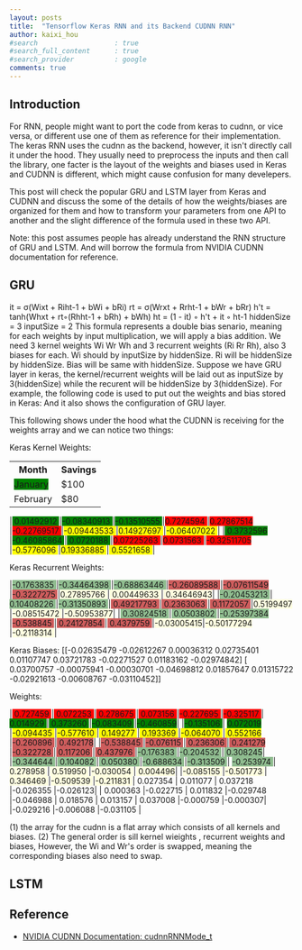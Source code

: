 ```yaml
---
layout: posts
title:  "Tensorflow Keras RNN and its Backend CUDNN RNN"
author: kaixi_hou
#search                   : true
#search_full_content      : true
#search_provider          : google
comments: true
---
```

## Introduction
For RNN, people might want to port the code from keras to cudnn, or vice versa,
or different use one of them as reference for their implementation. The keras RNN
uses the cudnn as the backend, however, it isn't directly call it under the hood.
They usually need to preprocess the inputs and then call the library, one facter
is the layout of the weights and biases used in Keras and CUDNN is different,
which might cause confusion for many develepers.

This post will check the popular GRU and LSTM layer from Keras and CUDNN and discuss
the some of the details of how the weights/biases are organized for them and how
to transform your parameters from one API to another and the slight difference
of the formula used in these two API.

Note: this post assumes people has already understand the RNN structure of GRU
and LSTM. And will borrow the formula from NVIDIA CUDNN documentation for reference.

## GRU
it = σ(Wixt + Riht-1 + bWi + bRi)
rt = σ(Wrxt + Rrht-1 + bWr + bRr)
h't = tanh(Whxt + rt◦(Rhht-1 + bRh) + bWh)
ht = (1 - it) ◦ h't + it ◦ ht-1
hiddenSize  = 3
inputSize  = 2
This formula represents a double bias senario, meaning for each weights by input multiplication, we will apply a bias addition.
We need 3 kernel weights Wi Wr Wh and 3 recurrent weights (Ri Rr Rh), also 3 biases for each.
Wi should by inputSize by hiddenSize. Ri will be hiddenSize by hiddenSize. Bias will be same with hiddenSize.
Suppose we have GRU layer in keras, the kernel/recurrent weights will be laid out as inputSize by 3(hiddenSize) while the recurent will be hiddenSize by 3(hiddenSize).
For example, the following code is used to put out the weights and bias stored in Keras:
And it also shows the configuration of GRU layer.

This following shows under the hood what the CUDNN is receiving for the weights array and we can notice two things:

Keras Kernel Weights: 

<p style="font-size:11px">
<table>
  <tr>
    <th>Month</th>
    <th>Savings</th>
  </tr>
  <tr>
    <td><span style="background-color: green">January</span></td>
    <td>$100</td>
  </tr>
  <tr>
    <td>February</td>
    <td>$80</td>
  </tr>
</table>

|<span style="background-color: green"> 0.01492912 </span>|<span style="background-color: green">-0.08340913 </span>|<span style="background-color: green">-0.13510555 </span>|<span style="background-color: red">0.7274594   </span>|<span style="background-color: red">0.27867514 </span>|<span style="background-color: red">-0.22769517 </span>|<span style="background-color: yellow">-0.09443533 </span>|<span style="background-color: yellow">0.14927697 </span>|<span style="background-color: yellow">-0.06407022 </span>|
|<span style="background-color: green"> 0.3732596  </span>|<span style="background-color: green">-0.46085864 </span>|<span style="background-color: green"> 0.0720188  </span>|<span style="background-color: red">0.07225263  </span>|<span style="background-color: red">0.0731563  </span>|<span style="background-color: red">-0.32511705 </span>|<span style="background-color: yellow">-0.5776096  </span>|<span style="background-color: yellow">0.19336885 </span>|<span style="background-color: yellow"> 0.5521658  </span>|

</p>

Keras Recurrent Weights: 

|<span style="background-color: #8FBC8F">-0.1763835  </span>|<span style="background-color: #8FBC8F">-0.34464398 </span>|<span style="background-color: #8FBC8F">-0.68863446 </span>|<span style="background-color: #CD5C5C">-0.26089588 </span>|<span style="background-color: #CD5C5C">-0.07611549 </span>|<span style="background-color: #CD5C5C">-0.3227275 </span>|<span style="background-color: #FFFFE0">0.27895766 </span>|<span style="background-color: #FFFFE0"> 0.00449633 </span>|<span style="background-color: #FFFFE0"> 0.34646943</span>|
|<span style="background-color: #8FBC8F">-0.20453213 </span>|<span style="background-color: #8FBC8F"> 0.10408226 </span>|<span style="background-color: #8FBC8F">-0.31350893 </span>|<span style="background-color: #CD5C5C"> 0.49217793 </span>|<span style="background-color: #CD5C5C"> 0.2363063  </span>|<span style="background-color: #CD5C5C"> 0.1172057 </span>|<span style="background-color: #FFFFE0">0.5199497  </span>|<span style="background-color: #FFFFE0">-0.08515472 </span>|<span style="background-color: #FFFFE0">-0.50953877</span>|
|<span style="background-color: #8FBC8F"> 0.30824518 </span>|<span style="background-color: #8FBC8F"> 0.0503802  </span>|<span style="background-color: #8FBC8F">-0.25397384 </span>|<span style="background-color: #CD5C5C">-0.538845   </span>|<span style="background-color: #CD5C5C"> 0.24127854 </span>|<span style="background-color: #CD5C5C"> 0.4379759 </span>|<span style="background-color: #FFFFE0">-0.03005415</span>|<span style="background-color: #FFFFE0">-0.50177294 </span>|<span style="background-color: #FFFFE0">-0.2118314 </span>|

Keras Biases: 
[[-0.02635479 -0.02612267  0.00036312  0.02735401  0.01107747  0.03721783 -0.02271527  0.01183162 -0.02974842]
 [ 0.03700757 -0.00075941 -0.00030701 -0.04698812  0.01857647  0.01315722 -0.02921613 -0.00608767 -0.03110452]]

Weights:

|<span style="background-color: red"> 0.727459 </span>|<span style="background-color: red"> 0.072253 </span>|<span style="background-color: red"> 0.278675 </span>|<span style="background-color: red"> 0.073156 </span>|<span style="background-color: red">-0.227695 </span>|<span style="background-color: red">-0.325117 </span>|<span style="background-color: green"> 0.014929 </span>|<span style="background-color: green"> 0.373260 </span>|<span style="background-color: green">-0.083409 </span>|<span style="background-color: green">-0.460859</span>|
|<span style="background-color: green">-0.135106 </span>| <span style="background-color: green">0.072019 </span>|<span style="background-color: yellow">-0.094435 </span>|<span style="background-color: yellow">-0.577610 </span>|<span style="background-color: yellow"> 0.149277 </span>|<span style="background-color: yellow"> 0.193369 </span>|<span style="background-color: yellow">-0.064070 </span>|<span style="background-color: yellow"> 0.552166 </span>|<span style="background-color: #CD5C5C">-0.260896 </span>|<span style="background-color: #CD5C5C"> 0.492178</span>|
|<span style="background-color: #CD5C5C">-0.538845 </span>|<span style="background-color: #CD5C5C">-0.076115 </span>|<span style="background-color: #CD5C5C"> 0.236306 </span>|<span style="background-color: #CD5C5C"> 0.241279 </span>|<span style="background-color: #CD5C5C">-0.322728 </span>|<span style="background-color: #CD5C5C"> 0.117206   </span>|<span style="background-color: #CD5C5C"> 0.437976 </span>|<span style="background-color: #8FBC8F">-0.176383 </span>|<span style="background-color: #8FBC8F">-0.204532 </span>|<span style="background-color: #8FBC8F"> 0.308245</span>|
|<span style="background-color: #8FBC8F">-0.344644 </span>|<span style="background-color: #8FBC8F"> 0.104082 </span>|<span style="background-color: #8FBC8F"> 0.050380 </span>|<span style="background-color: #8FBC8F">-0.688634 </span>|<span style="background-color: #8FBC8F">-0.313509 </span>| <span style="background-color: #8FBC8F">-0.253974 </span>|<span style="background-color: #FFFFE0"> 0.278958 </span>|<span style="background-color: #FFFFE0"> 0.519950 </span>|<span style="background-color: #FFFFE0">-0.030054 </span>|<span style="background-color: #FFFFE0"> 0.004496</span>|
|<span style="background-color: #FFFFE0">-0.085155 </span>|<span style="background-color: #FFFFE0">-0.501773 </span>|<span style="background-color: #FFFFE0"> 0.346469 </span>|<span style="background-color: #FFFFE0">-0.509539 </span>|<span style="background-color: #FFFFE0">-0.211831 </span>| <span style="background-color: "> 0.027354 </span>|<span style="background-color: "> 0.011077 </span>|<span style="background-color: "> 0.037218 </span>|<span style="background-color: ">-0.026355 </span>|<span style="background-color: ">-0.026123</span>|
|<span style="background-color: "> 0.000363 </span>|<span style="background-color: ">-0.022715 </span>|<span style="background-color: "> 0.011832 </span>|<span style="background-color: ">-0.029748 </span>|<span style="background-color: ">-0.046988 </span>| <span style="background-color: "> 0.018576 </span>|<span style="background-color: "> 0.013157 </span>|<span style="background-color: "> 0.037008 </span>|<span style="background-color: ">-0.000759 </span>|<span style="background-color: ">-0.000307</span>|
|<span style="background-color: ">-0.029216 </span>|<span style="background-color: ">-0.006088 </span>|<span style="background-color: ">-0.031105 </span>|

(1) the array for the cudnn is a flat array which consists of all kernels and biases.
(2) The general order is sill kernel wieights , recurrent weights and biases, However, the Wi and Wr's order is swapped, meaning the corresponding biases also need to swap.

## LSTM

## Reference
* [NVIDIA CUDNN Documentation: cudnnRNNMode_t](https://docs.nvidia.com/deeplearning/cudnn/api/index.html#cudnnRNNMode_t)

